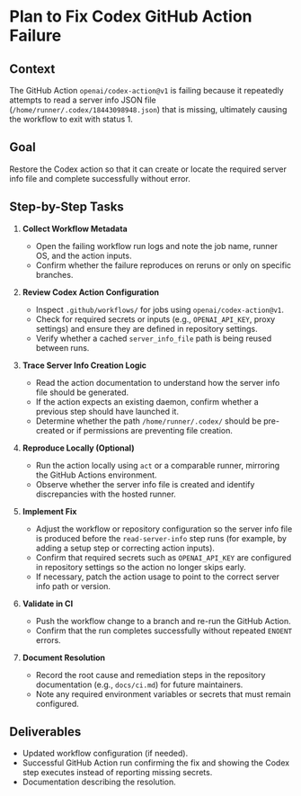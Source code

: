 # Plan to Fix Codex GitHub Action Failure

## Context
The GitHub Action `openai/codex-action@v1` is failing because it repeatedly attempts to read a server info JSON file (`/home/runner/.codex/18443098948.json`) that is missing, ultimately causing the workflow to exit with status 1.

## Goal
Restore the Codex action so that it can create or locate the required server info file and complete successfully without error.

## Step-by-Step Tasks
1. **Collect Workflow Metadata**  
   - Open the failing workflow run logs and note the job name, runner OS, and the action inputs.  
   - Confirm whether the failure reproduces on reruns or only on specific branches.

2. **Review Codex Action Configuration**  
   - Inspect `.github/workflows/` for jobs using `openai/codex-action@v1`.  
   - Check for required secrets or inputs (e.g., `OPENAI_API_KEY`, proxy settings) and ensure they are defined in repository settings.  
   - Verify whether a cached `server_info_file` path is being reused between runs.

3. **Trace Server Info Creation Logic**  
   - Read the action documentation to understand how the server info file should be generated.  
   - If the action expects an existing daemon, confirm whether a previous step should have launched it.  
   - Determine whether the path `/home/runner/.codex/` should be pre-created or if permissions are preventing file creation.

4. **Reproduce Locally (Optional)**  
   - Run the action locally using `act` or a comparable runner, mirroring the GitHub Actions environment.  
   - Observe whether the server info file is created and identify discrepancies with the hosted runner.

5. **Implement Fix**  
   - Adjust the workflow or repository configuration so the server info file is produced before the `read-server-info` step runs (for example, by adding a setup step or correcting action inputs).
   - Confirm that required secrets such as `OPENAI_API_KEY` are configured in repository settings so the action no longer skips early.
   - If necessary, patch the action usage to point to the correct server info path or version.

6. **Validate in CI**  
   - Push the workflow change to a branch and re-run the GitHub Action.  
   - Confirm that the run completes successfully without repeated `ENOENT` errors.

7. **Document Resolution**  
   - Record the root cause and remediation steps in the repository documentation (e.g., `docs/ci.md`) for future maintainers.  
   - Note any required environment variables or secrets that must remain configured.

## Deliverables
- Updated workflow configuration (if needed).
- Successful GitHub Action run confirming the fix and showing the Codex step executes instead of reporting missing secrets.
- Documentation describing the resolution.
